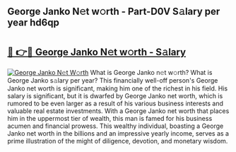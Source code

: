 ## George Janko N𝚎t w𝚘rth - Part-D0V S𝚊lary per year hd6qp

# <h2><a href="http://gc2hgvz.nevu.top/?p=George+Janko">🔗 👉🔴 George Janko N𝚎t w𝚘rth - S𝚊lary</a></h2>

[![George Janko N𝚎t W𝚘rth](https://i.imgur.com/Oavwk0R.jpeg)](http://gc2hgvz.nevu.top/?p=George+Janko)
What is George Janko n𝚎t w𝚘rth? What is George Janko s𝚊lary per year?
This financially well-off person's George Janko net worth is significant, making him one of the richest in his field. His salary is significant, but it is dwarfed by George Janko net worth, which is rumored to be even larger as a result of his various business interests and valuable real estate investments. With a George Janko net worth that places him in the uppermost tier of wealth, this man is famed for his business acumen and financial prowess. This wealthy individual, boasting a George Janko net worth in the billions and an impressive yearly income, serves as a prime illustration of the might of diligence, devotion, and monetary wisdom.
